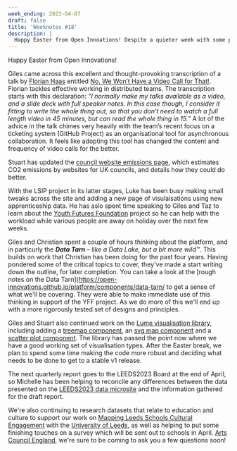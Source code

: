```yaml
---
week_ending: 2023-04-07
draft: false
title: 'Weeknotes #18'
description: |
  Happy Easter from Open Innoations! Despite a quieter week with some people on holiday, we are halfway through sprint 3 and getting plenty of tickets done, with LSIP,   council emissions, lume charts and data tarns all getting updates and tweaks.
---
```





Happy Easter from Open Innovations!

Giles came across this excellent and thought-provoking transcription of a talk by [Florian Haas](https://mastodon.social/@xahteiwi) entitled [No, We Won’t Have a Video Call for That!](https://xahteiwi.eu/resources/presentations/no-we-wont-have-a-video-call-for-that/). Florian tackles effective working in distributed teams. The transcription starts with this declaration: _“I normally make my talks available as a video, and a slide deck with full speaker notes. In this case though, I consider it fitting to write the whole thing out, so that you don’t need to watch a full length video in 45 minutes, but can read the whole thing in 15.”_ A lot of the advice in the talk chimes very heavily with the team’s recent focus on a ticketing system (GitHub Project) as an organisational tool for asynchronous collaboration. It feels like adopting this tool has changed the content and frequency of video calls for the better.

Stuart has updated the [council website emissions page](https://open-innovations.github.io/council-website-emissions/), which estimates CO2 emissions by websites for UK councils, and details how they could do better.

With the LSIP project in its latter stages, Luke has been busy making small tweaks across the site and adding a new page of visulaisations using new apprenticeship data. He has aslo spent time speaking to Giles and Taz to learn about the [Youth Futures Foundation](https://youthfuturesfoundation.org/) project so he can help with the workload while various people are away on holiday over the next few weeks.

Giles and Christian spent a couple of hours thinking about the platform, and in particurly the _**Data Tarn** &ndash; like a Data Lake, but a bit more wild&trade;_. This builds on work that Christian has been doing for the past four years. Having pondered some of the critical topics to cover, they've made a start writing down the outline, for later completion. You can take a look at the [rough notes on the Data Tarn](https://open-innovations.github.io/platform/components/data-tarn/ to get a sense of what we'll be covering. They were able to make immediate use of this thinking in support of the YFF project. As we do more of this we'll end up with a more rigorously tested set of designs and principles.

Giles and Stuart also continued work on the [Lume visualisation library](https://open-innovations.github.io/oi-lume-charts/), including adding 
a [treemap component](https://open-innovations.github.io/oi-lume-charts/samples/hierarchy/tree-map/),
an [svg map component](https://open-innovations.github.io/oi-lume-charts/samples/map/svg/) and
a [scatter plot component](https://open-innovations.github.io/oi-lume-charts/samples/chart/scatter/).
The library has passed the point now where we have a good working set of visualisation types.
After the Easter break, we plan to spend some time making the code more robust and deciding what needs to be done to get to a stable v1 release.

The next quarterly report goes to the LEEDS2023 Board at the end of April, so Michelle has been helping to reconcile any differences between the data presented on the [LEEDS2023 data microsite](https://data.leeds2023.co.uk/) and the information gathered for the draft report. 

We're also continuing to research datasets that relate to education and culture to support our work on [Mapping Leeds Schools Cultural Engagement](https://open-innovations.github.io/leeds-schools-cultural-engagement/) with the [University of Leeds](https://eps.leeds.ac.uk/mechanical-engineering/staff/344/dr-briony-thomas), as well as helping to put some finishing touches on a survey which will be sent out to schools in April. [Arts Council England](https://www.artscouncil.org.uk/), we're sure to be coming to ask you a few questions soon!
